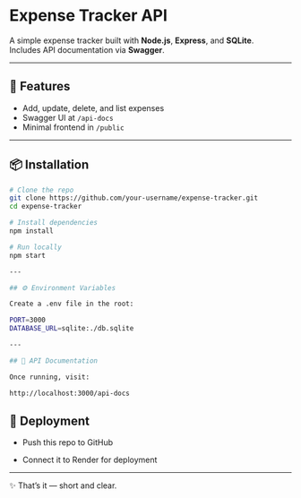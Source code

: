# Expense Tracker API

A simple expense tracker built with **Node.js**, **Express**, and **SQLite**.  
Includes API documentation via **Swagger**.

---

## 🚀 Features
- Add, update, delete, and list expenses
- Swagger UI at `/api-docs`
- Minimal frontend in `/public`

---

## 📦 Installation
```bash
# Clone the repo
git clone https://github.com/your-username/expense-tracker.git
cd expense-tracker

# Install dependencies
npm install

# Run locally
npm start

---

## ⚙️ Environment Variables

Create a .env file in the root:

PORT=3000
DATABASE_URL=sqlite:./db.sqlite

---

## 📄 API Documentation

Once running, visit:

http://localhost:3000/api-docs

```

## 🚀 Deployment

- Push this repo to GitHub

- Connect it to Render for deployment
---

✨ That’s it — short and clear.  


